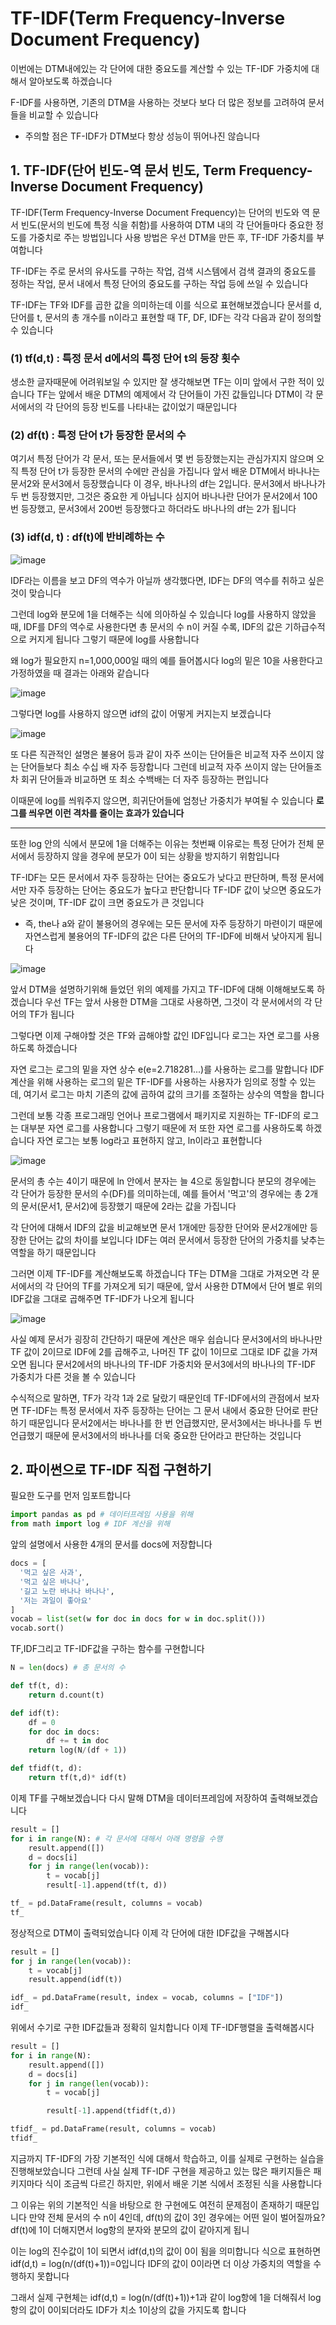 # TF-IDF(Term Frequency-Inverse Document Frequency)

이번에는 DTM내에있는 각 단어에 대한 중요도를 계산할 수 있는 TF-IDF 가중치에 대해서 알아보도록 하겠습니다

F-IDF를 사용하면, 기존의 DTM을 사용하는 것보다 보다 더 많은 정보를 고려하여 문서들을 비교할 수 있습니다 

* 주의할 점은 TF-IDF가 DTM보다 항상 성능이 뛰어나진 않습니다


## 1. TF-IDF(단어 빈도-역 문서 빈도, Term Frequency-Inverse Document Frequency)

TF-IDF(Term Frequency-Inverse Document Frequency)는 단어의 빈도와 역 문서 빈도(문서의 빈도에 특정 식을 취함)를 사용하여 DTM 내의 각 단어들마다 중요한 정도를 가중치로 주는 방법입니다
사용 방법은 우선 DTM을 만든 후, TF-IDF 가중치를 부여합니다

TF-IDF는 주로 문서의 유사도를 구하는 작업, 검색 시스템에서 검색 결과의 중요도를 정하는 작업, 문서 내에서 특정 단어의 중요도를 구하는 작업 등에 쓰일 수 있습니다

TF-IDF는 TF와 IDF를 곱한 값을 의미하는데 이를 식으로 표현해보겠습니다  문서를 d, 단어를 t, 문서의 총 개수를 n이라고 표현할 때 TF, DF, IDF는 각각 다음과 같이 정의할 수 있습니다

### (1) tf(d,t) : 특정 문서 d에서의 특정 단어 t의 등장 횟수

생소한 글자때문에 어려워보일 수 있지만 잘 생각해보면 TF는 이미 앞에서 구한 적이 있습니다
TF는 앞에서 배운 DTM의 예제에서 각 단어들이 가진 값들입니다 DTM이 각 문서에서의 각 단어의 등장 빈도를 나타내는 값이었기 때문입니다

### (2) df(t) : 특정 단어 t가 등장한 문서의 수

여기서 특정 단어가 각 문서, 또는 문서들에서 몇 번 등장했는지는 관심가지지 않으며 오직 특정 단어 t가 등장한 문서의 수에만 관심을 가집니다 앞서 배운 DTM에서 바나나는 문서2와 문서3에서 등장했습니다 이 경우, 바나나의 df는 2입니다. 문서3에서 바나나가 두 번 등장했지만, 그것은 중요한 게 아닙니다 심지어 바나나란 단어가 문서2에서 100번 등장했고, 문서3에서 200번 등장했다고 하더라도 바나나의 df는 2가 됩니다

### (3) idf(d, t) : df(t)에 반비례하는 수

![image](https://user-images.githubusercontent.com/80239748/139573796-18cc3f44-7ad8-4429-9762-7f4d3592b86c.png)

IDF라는 이름을 보고 DF의 역수가 아닐까 생각했다면, IDF는 DF의 역수를 취하고 싶은 것이 맞습니다 

그런데 log와 분모에 1을 더해주는 식에 의아하실 수 있습니다  log를 사용하지 않았을 때, IDF를 DF의 역수로 사용한다면 총 문서의 수 n이 커질 수록, IDF의 값은 기하급수적으로 커지게 됩니다
그렇기 때문에 log를 사용합니다 

왜 log가 필요한지 n=1,000,000일 때의 예를 들어봅시다 log의 밑은 10을 사용한다고 가정하였을 때 결과는 아래와 같습니다

![image](https://user-images.githubusercontent.com/80239748/139573875-636b47bd-f69a-465f-a2bf-c025835c27e4.png)

그렇다면 log를 사용하지 않으면 idf의 값이 어떻게 커지는지 보겠습니다 

![image](https://user-images.githubusercontent.com/80239748/139573882-78b1a5a0-23f2-4102-adb9-003324016f47.png)

또 다른 직관적인 설명은 불용어 등과 같이 자주 쓰이는 단어들은 비교적 자주 쓰이지 않는 단어들보다 최소 수십 배 자주 등장합니다 그런데 비교적 자주 쓰이지 않는 단어들조차 회귀 단어들과 비교하면 또 최소 수백배는 더 자주 등장하는 편입니다 

이때문에 log를 씌워주지 않으면, 희귀단어들에 엄청난 가중치가 부여될 수 있습니다 **로그를 씌우면 이런 격차를 줄이는 효과가 있습니다**

-----------------

또한 log 안의 식에서 분모에 1을 더해주는 이유는 첫번째 이유로는 특정 단어가 전체 문서에서 등장하지 않을 경우에 분모가 0이 되는 상황을 방지하기 위함입니다

TF-IDF는 모든 문서에서 자주 등장하는 단어는 중요도가 낮다고 판단하며, 특정 문서에서만 자주 등장하는 단어는 중요도가 높다고 판단합니다 TF-IDF 값이 낮으면 중요도가 낮은 것이며, TF-IDF 값이 크면 중요도가 큰 것입니다 

* 즉, the나 a와 같이 불용어의 경우에는 모든 문서에 자주 등장하기 마련이기 때문에 자연스럽게 불용어의 TF-IDF의 값은 다른 단어의 TF-IDF에 비해서 낮아지게 됩니다

![image](https://user-images.githubusercontent.com/80239748/139573980-9e88f688-db23-4a05-9aa0-755099f018b1.png)

앞서 DTM을 설명하기위해 들었던 위의 예제를 가지고 TF-IDF에 대해 이해해보도록 하겠습니다 
우선 TF는 앞서 사용한 DTM을 그대로 사용하면, 그것이 각 문서에서의 각 단어의 TF가 됩니다

그렇다면 이제 구해야할 것은 TF와 곱해야할 값인 IDF입니다 로그는 자연 로그를 사용하도록 하겠습니다

자연 로그는 로그의 밑을 자연 상수 e(e=2.718281...)를 사용하는 로그를 말합니다  IDF 계산을 위해 사용하는 로그의 밑은 TF-IDF를 사용하는 사용자가 임의로 정할 수 있는데, 여기서 로그는 마치 기존의 값에 곱하여 값의 크기를 조절하는 상수의 역할을 합니다 

그런데 보통 각종 프로그래밍 언어나 프로그램에서 패키지로 지원하는 TF-IDF의 로그는 대부분 자연 로그를 사용합니다 그렇기 때문에 저 또한 자연 로그를 사용하도록 하겠습니다 자연 로그는 보통 log라고 표현하지 않고, ln이라고 표현합니다

![image](https://user-images.githubusercontent.com/80239748/139574143-38f0e247-73d3-4b27-984e-e6ab0a31d202.png)

문서의 총 수는 4이기 때문에 ln 안에서 분자는 늘 4으로 동일합니다 분모의 경우에는 각 단어가 등장한 문서의 수(DF)를 의미하는데, 예를 들어서 '먹고'의 경우에는 총 2개의 문서(문서1, 문서2)에 등장했기 때문에 2라는 값을 가집니다 

각 단어에 대해서 IDF의 값을 비교해보면 문서 1개에만 등장한 단어와 문서2개에만 등장한 단어는 값의 차이를 보입니다 IDF는 여러 문서에서 등장한 단어의 가중치를 낮추는 역할을 하기 때문입니다

그러면 이제 TF-IDF를 계산해보도록 하겠습니다 TF는 DTM을 그대로 가져오면 각 문서에서의 각 단어의 TF를 가져오게 되기 때문에, 앞서 사용한 DTM에서 단어 별로 위의 IDF값을 그대로 곱해주면 TF-IDF가 나오게 됩니다

![image](https://user-images.githubusercontent.com/80239748/139663800-d8954d05-fa94-4af7-8561-a2389157051f.png)

사실 예제 문서가 굉장히 간단하기 때문에 계산은 매우 쉽습니다 문서3에서의 바나나만 TF 값이 2이므로 IDF에 2를 곱해주고, 나머진 TF 값이 1이므로 그대로 IDF 값을 가져오면 됩니다 문서2에서의 바나나의 TF-IDF 가중치와 문서3에서의 바나나의 TF-IDF 가중치가 다른 것을 볼 수 있습니다

 수식적으로 말하면, TF가 각각 1과 2로 달랐기 때문인데 TF-IDF에서의 관점에서 보자면 TF-IDF는 특정 문서에서 자주 등장하는 단어는 그 문서 내에서 중요한 단어로 판단하기 때문입니다 문서2에서는 바나나를 한 번 언급했지만, 문서3에서는 바나나를 두 번 언급했기 때문에 문서3에서의 바나나를 더욱 중요한 단어라고 판단하는 것입니다

 ## 2. 파이썬으로 TF-IDF 직접 구현하기 

필요한 도구를 먼저 임포트합니다 

```py
import pandas as pd # 데이터프레임 사용을 위해
from math import log # IDF 계산을 위해
```
앞의 설명에서 사용한 4개의 문서를 docs에 저장합니다 
```py
docs = [
  '먹고 싶은 사과',
  '먹고 싶은 바나나',
  '길고 노란 바나나 바나나',
  '저는 과일이 좋아요'
] 
vocab = list(set(w for doc in docs for w in doc.split()))
vocab.sort()
```
TF,IDF그리고 TF-IDF값을 구하는 함수를 구현합니다 
```py
N = len(docs) # 총 문서의 수

def tf(t, d):
    return d.count(t)

def idf(t):
    df = 0
    for doc in docs:
        df += t in doc
    return log(N/(df + 1))

def tfidf(t, d):
    return tf(t,d)* idf(t)
```
이제 TF를 구해보겠습니다 다시 말해 DTM을 데이터프레임에 저장하여 출력해보겠습니다 
```py
result = []
for i in range(N): # 각 문서에 대해서 아래 명령을 수행
    result.append([])
    d = docs[i]
    for j in range(len(vocab)):
        t = vocab[j]        
        result[-1].append(tf(t, d))

tf_ = pd.DataFrame(result, columns = vocab)
tf_
```
정상적으로 DTM이 출력되었습니다 이제 각 단어에 대한 IDF값을 구해봅시다 
```py
result = []
for j in range(len(vocab)):
    t = vocab[j]
    result.append(idf(t))

idf_ = pd.DataFrame(result, index = vocab, columns = ["IDF"])
idf_
```
위에서 수기로 구한 IDF값들과 정확히 일치합니다 이제 TF-IDF행렬을 출력해봅시다 
```py
result = []
for i in range(N):
    result.append([])
    d = docs[i]
    for j in range(len(vocab)):
        t = vocab[j]

        result[-1].append(tfidf(t,d))

tfidf_ = pd.DataFrame(result, columns = vocab)
tfidf_
```
지금까지 TF-IDF의 가장 기본적인 식에 대해서 학습하고, 이를 실제로 구현하는 실습을 진행해보았습니다 그런데 사실 실제 TF-IDF 구현을 제공하고 있는 많은 패키지들은 패키지마다 식이 조금씩 다르긴 하지만, 위에서 배운 기본 식에서 조정된 식을 사용합니다

그 이유는 위의 기본적인 식을 바탕으로 한 구현에도 여전히 문제점이 존재하기 때문입니다
만약 전체 문서의 수 n이 4인데, df(t)의 값이 3인 경우에는 어떤 일이 벌어질까요? df(t)에 1이 더해지면서 log항의 분자와 분모의 값이 같아지게 됩니 

이는 log의 진수값이 1이 되면서 idf(d,t)의 값이 0이 됨을 의미합니다 식으로 표현하면 idf(d,t) = log(n/(df(t)+1))=0입니다 IDF의 값이 0이라면 더 이상 가중치의 역할을 수행하지 못합니다 

그래서 실제 구현체는 idf(d,t) = log(n/(df(t)+1))+1과 같이 log항에 1을 더해줘서 log항의 값이 0이되더라도 IDF가 치소 1이상의 값을 가지도록 합니다 
```py

```
```py

```


